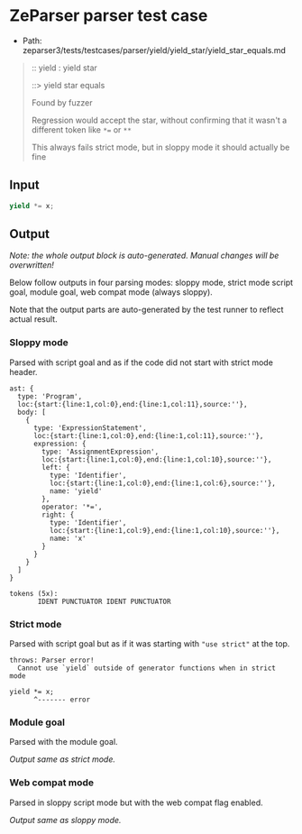 # ZeParser parser test case

- Path: zeparser3/tests/testcases/parser/yield/yield_star/yield_star_equals.md

> :: yield : yield star
>
> ::> yield star equals
>
> Found by fuzzer
>
> Regression would accept the star, without confirming that it wasn't a different token like `*=` or `**`
>
> This always fails strict mode, but in sloppy mode it should actually be fine

## Input

`````js
yield *= x;
`````

## Output

_Note: the whole output block is auto-generated. Manual changes will be overwritten!_

Below follow outputs in four parsing modes: sloppy mode, strict mode script goal, module goal, web compat mode (always sloppy).

Note that the output parts are auto-generated by the test runner to reflect actual result.

### Sloppy mode

Parsed with script goal and as if the code did not start with strict mode header.

`````
ast: {
  type: 'Program',
  loc:{start:{line:1,col:0},end:{line:1,col:11},source:''},
  body: [
    {
      type: 'ExpressionStatement',
      loc:{start:{line:1,col:0},end:{line:1,col:11},source:''},
      expression: {
        type: 'AssignmentExpression',
        loc:{start:{line:1,col:0},end:{line:1,col:10},source:''},
        left: {
          type: 'Identifier',
          loc:{start:{line:1,col:0},end:{line:1,col:6},source:''},
          name: 'yield'
        },
        operator: '*=',
        right: {
          type: 'Identifier',
          loc:{start:{line:1,col:9},end:{line:1,col:10},source:''},
          name: 'x'
        }
      }
    }
  ]
}

tokens (5x):
       IDENT PUNCTUATOR IDENT PUNCTUATOR
`````

### Strict mode

Parsed with script goal but as if it was starting with `"use strict"` at the top.

`````
throws: Parser error!
  Cannot use `yield` outside of generator functions when in strict mode

yield *= x;
      ^------- error
`````


### Module goal

Parsed with the module goal.

_Output same as strict mode._

### Web compat mode

Parsed in sloppy script mode but with the web compat flag enabled.

_Output same as sloppy mode._
